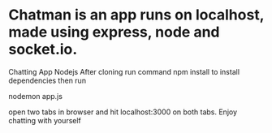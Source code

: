 # Chatman is an app runs on localhost, made using express, node and socket.io.
Chatting App Nodejs
After cloning run command
npm install to install dependencies
then run

nodemon app.js

open two tabs in browser and hit
localhost:3000 
on both tabs.
Enjoy chatting with yourself 
